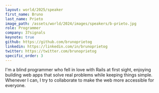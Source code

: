 ```yaml
---
layout: world/2025/speaker
first_name: Bruno
last_name: Prieto
image_path: /assets/world/2024/images/speakers/b-prieto.jpg
role: Programmer
company: 37signals
keynote: true
github: https://github.com/brunoprietog
linkedin: https://linkedin.com/in/brunoprietog
twitter: https://twitter.com/brunoprietog
specific_order: 3
---
```


I'm a blind programmer who fell in love with Rails at first sight, enjoying building web apps that solve real problems while keeping things simple. Whenever I can, I try to collaborate to make the web more accessible for everyone.
